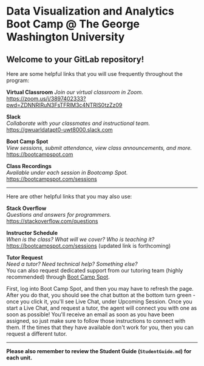 # Data Visualization and Analytics Boot Camp @ The George Washington University

## Welcome to your GitLab repository!

Here are some helpful links that you will use frequently throughout the program:

**Virtual Classroom**
_Join our virtual classroom in Zoom._
https://zoom.us/j/3897402333?pwd=ZDNNRlRuN3FsTFRlM3c4NTRlS0tzZz09

**Slack**  
_Collaborate with your classmates and instructional team._  
https://gwuarldatapt0-uwt8000.slack.com

**Boot Camp Spot**  
_View sessions, submit attendance, view class announcements, and more._  
https://bootcampspot.com  

**Class Recordings**  
_Available under each session in Bootcamp Spot._  
https://bootcampspot.com/sessions  

---

Here are other helpful links that you may also use:

**Stack Overflow**  
_Questions and answers for programmers._  
https://stackoverflow.com/questions

**Instructor Schedule**  
_When is the class? What will we cover? Who is teaching it?_  
https://bootcampspot.com/sessions (updated link is forthcoming)

**Tutor Request**  
_Need a tutor? Need technical help? Something else?_  
You can also request dedicated support from our tutoring team (highly recommended) through [Boot Camp Spot](http://bootcampspot.com/).

First, log into Boot Camp Spot, and then you may have to refresh the page. After you do that, you should see the chat button at the bottom turn green - once you click it, you'll see Live Chat, under Upcoming Session.
Once you start a Live Chat, and request a tutor, the agent will connect you with one as soon as possible! You'll receive an email as soon as you have been assigned, so just make sure to follow those instructions to connect with them. If the times that they have available don't work for you, then you can request a different tutor.

---

**Please also remember to review the Student Guide (`StudentGuide.md`) for each unit.**
